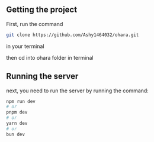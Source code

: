 ## Getting the project

First, run the command
```bash
git clone https://github.com/Ashy1464032/ohara.git
```

in your terminal

then cd into ohara folder in terminal

## Running the server

next, you need to run the server by running the command:

```bash
npm run dev
# or
pnpm dev
# or
yarn dev
# or
bun dev


